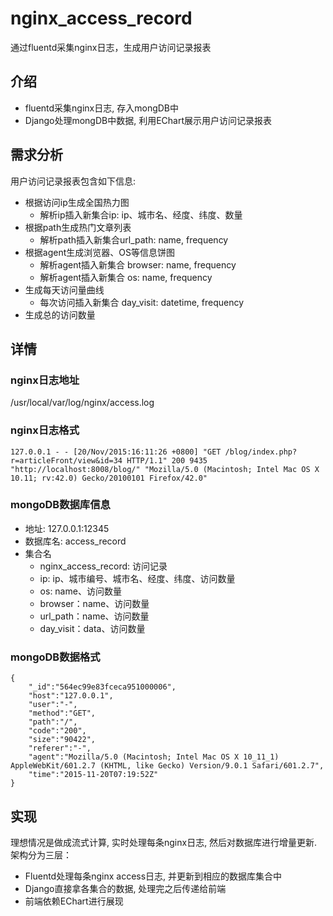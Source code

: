 # nginx_access_record
通过fluentd采集nginx日志，生成用户访问记录报表  

## 介绍
* fluentd采集nginx日志, 存入mongDB中
* Django处理mongDB中数据, 利用EChart展示用户访问记录报表

## 需求分析
用户访问记录报表包含如下信息:
* 根据访问ip生成全国热力图
  * 解析ip插入新集合ip: ip、城市名、经度、纬度、数量
* 根据path生成热门文章列表
  * 解析path插入新集合url_path: name, frequency
* 根据agent生成浏览器、OS等信息饼图
  * 解析agent插入新集合 browser: name, frequency
  * 解析agent插入新集合 os: name, frequency  
* 生成每天访问量曲线 
  * 每次访问插入新集合 day_visit: datetime, frequency
* 生成总的访问数量

## 详情
### nginx日志地址
/usr/local/var/log/nginx/access.log

### nginx日志格式
```
127.0.0.1 - - [20/Nov/2015:16:11:26 +0800] "GET /blog/index.php?r=articleFront/view&id=34 HTTP/1.1" 200 9435 "http://localhost:8008/blog/" "Mozilla/5.0 (Macintosh; Intel Mac OS X 10.11; rv:42.0) Gecko/20100101 Firefox/42.0"
```
### mongoDB数据库信息
* 地址: 127.0.0.1:12345
* 数据库名: access_record
* 集合名 
  * nginx_access_record: 访问记录
  * ip: ip、城市编号、城市名、经度、纬度、访问数量
  * os: name、访问数量
  * browser：name、访问数量
  * url_path：name、访问数量
  * day_visit：data、访问数量

### mongoDB数据格式
```
{
    "_id":"564ec99e83fceca951000006",
    "host":"127.0.0.1",
    "user":"-",
    "method":"GET",
    "path":"/",
    "code":"200",
    "size":"90422",
    "referer":"-",
    "agent":"Mozilla/5.0 (Macintosh; Intel Mac OS X 10_11_1) AppleWebKit/601.2.7 (KHTML, like Gecko) Version/9.0.1 Safari/601.2.7",
    "time":"2015-11-20T07:19:52Z"
}
```
## 实现
理想情况是做成流式计算, 实时处理每条nginx日志, 然后对数据库进行增量更新.  
架构分为三层：  
* Fluentd处理每条nginx access日志, 并更新到相应的数据库集合中
* Django直接拿各集合的数据, 处理完之后传递给前端
* 前端依赖EChart进行展现
